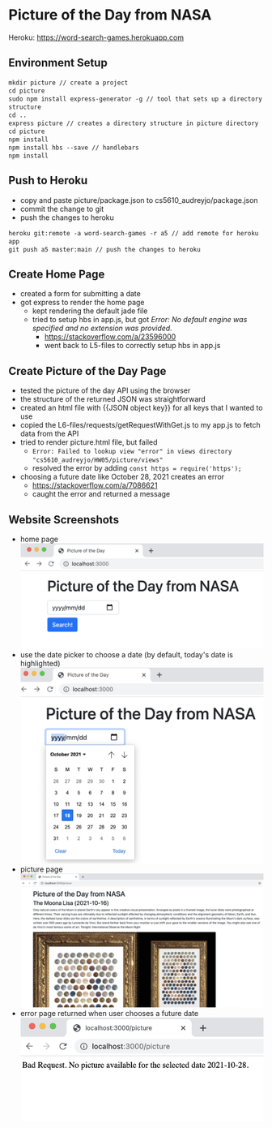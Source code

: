 # Picture of the Day from NASA

Heroku: https://word-search-games.herokuapp.com

## Environment Setup

```
mkdir picture // create a project
cd picture
sudo npm install express-generator -g // tool that sets up a directory structure
cd ..
express picture // creates a directory structure in picture directory
cd picture
npm install
npm install hbs --save // handlebars
npm install
```

## Push to Heroku

- copy and paste picture/package.json to cs5610_audreyjo/package.json
- commit the change to git
- push the changes to heroku

```
heroku git:remote -a word-search-games -r a5 // add remote for heroku app
git push a5 master:main // push the changes to heroku
```

## Create Home Page

- created a form for submitting a date
- got express to render the home page
  - kept rendering the default jade file
  - tried to setup hbs in app.js, but got
    _Error: No default engine was specified and no extension was provided._
    - https://stackoverflow.com/a/23596000
    - went back to L5-files to correctly setup hbs in app.js

## Create Picture of the Day Page

- tested the picture of the day API using the browser
- the structure of the returned JSON was straightforward
- created an html file with {{JSON object key}} for all keys that I wanted to use
- copied the L6-files/requests/getRequestWithGet.js to my app.js to fetch data from the API
- tried to render picture.html file, but failed
  - `Error: Failed to lookup view "error" in views directory "cs5610_audreyjo/HW05/picture/views"`
  - resolved the error by adding `const https = require('https');`
- choosing a future date like October 28, 2021 creates an error
  - https://stackoverflow.com/a/7086621
  - caught the error and returned a message

## Website Screenshots

- home page
  ![picture of the home page](./public/images/index-screenshot.png)
- use the date picker to choose a date (by default, today's date is highlighted)
  ![picture of the home page with date picker](./public/images/date-picker.png)
- picture page
  ![picture of the picture page](./public/images/picture-screenshot.png)
- error page returned when user chooses a future date
  ![picture of error page when a future date is chosen](./public/images/future-date-error.png)
